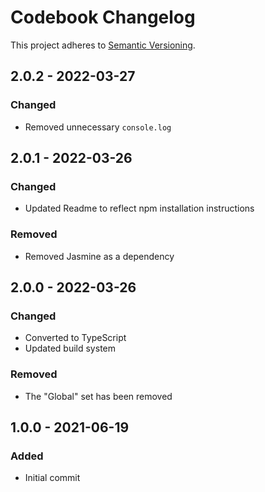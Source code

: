 # Codebook Changelog

This project adheres to [Semantic Versioning](https://semver.org/spec/v2.0.0.html).

## 2.0.2 - 2022-03-27

### Changed

* Removed unnecessary `console.log`

## 2.0.1 - 2022-03-26

### Changed

* Updated Readme to reflect npm installation instructions

### Removed

* Removed Jasmine as a dependency

## 2.0.0 - 2022-03-26

### Changed

* Converted to TypeScript
* Updated build system

### Removed

* The "Global" set has been removed

## 1.0.0 - 2021-06-19

### Added

* Initial commit
